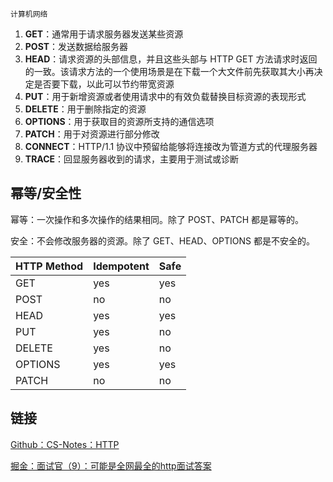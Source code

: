 `计算机网络`

1. **GET**：通常用于请求服务器发送某些资源
2. **POST**：发送数据给服务器
3. **HEAD**：请求资源的头部信息，并且这些头部与 HTTP GET 方法请求时返回的一致。该请求方法的一个使用场景是在下载一个大文件前先获取其大小再决定是否要下载，以此可以节约带宽资源
4. **PUT**：用于新增资源或者使用请求中的有效负载替换目标资源的表现形式
5. **DELETE**：用于删除指定的资源
6. **OPTIONS**：用于获取目的资源所支持的通信选项
7. **PATCH**：用于对资源进行部分修改
8. **CONNECT**：HTTP/1.1 协议中预留给能够将连接改为管道方式的代理服务器
9. **TRACE**：回显服务器收到的请求，主要用于测试或诊断

## 幂等/安全性

幂等：一次操作和多次操作的结果相同。除了 POST、PATCH 都是幂等的。

安全：不会修改服务器的资源。除了 GET、HEAD、OPTIONS 都是不安全的。

| HTTP Method | Idempotent | Safe |
| :---------- | :--------- | :--- |
| GET         | yes        | yes  |
| POST        | no         | no   |
| HEAD        | yes        | yes  |
| PUT         | yes        | no   |
| DELETE      | yes        | no   |
| OPTIONS     | yes        | yes  |
| PATCH       | no         | no   |

## 链接

[Github：CS-Notes：HTTP](https://github.com/CyC2018/CS-Notes/blob/master/notes/HTTP.md#%E4%BA%8Chttp-%E6%96%B9%E6%B3%95)

[掘金：面试官（9）：可能是全网最全的http面试答案](https://juejin.cn/post/6844903865410650126)